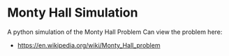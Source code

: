 # Monty Hall Simulation

A python simulation of the Monty Hall Problem
Can view the problem here:
 - https://en.wikipedia.org/wiki/Monty_Hall_problem
